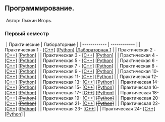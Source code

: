 ## Программирование.
​
Автор: Лыжин Игорь.
​
### Первый семестр
​
| Практические | Лабораторные |
| ------------ | ------------ |
| Практическая 1 - [[C++]](./Practice/01/C++/) [[Python]](./Practice/01/Python/) |[Лабораторная 1](./Lab/lab1) |
| Практическая 2 - [[C++]](./Practice/02/C++/) [[Python]](./Practice/02/Python/) |
| Практическая 3 - [[C++]](./Practice/03/C++/) [[Python]](./Practice/03/Python/) |
| Практическая 4 - [[C++]](./Practice/04/C++/) [[Python]](./Practice/04/Python/) |
| Практическая 5 - [[C++]](./Practice/05/C++/) [[Python]](./Practice/05/Python/) |
| Практическая 6 - [[C++]](./Practice/06/C++/) [[Python]](./Practice/06/Python/) |
| Практическая 7 - [[C++]](./Practice/07/C++/) [[Python]](./Practice/07/Python/) |
| Практическая 8 - [[C++]](./Practice/08/C++/) [[Python]](./Practice/08/Python/) |
| Практическая 9 - [[C++]](./Practice/09/C++/) [[Python]](./Practice/09/Python/) |
| Практическая 10- [[C++]](./Practice/10/C++/) [[Python]](./Practice/10/Python/) |
| Практическая 11- [[C++]](./Practice/11/C++/) [[Python]](./Practice/11/Python/) |
| Практическая 12- [[C++]](./Practice/12/C++/) [[Python]](./Practice/12/Python/) |
| Практическая 13- [[C++]](./Practice/13/C++/) [[Python]](./Practice/13/Python/) |
| Практическая 14- [[C++]](./Practice/14/C++/) [[Python]](./Practice/14/Python/) |
| Практическая 15- [[C++]](./Practice/15/C++/) [[Python]](./Practice/15/Python/) |
| Практическая 16- [[C++]](./Practice/16/C++/) [<s>[Python]</s>](./Practice/16/Python/) | 
| Практическая 17- [[C++]](./Practice/17/C++/) [<s>[Python]</s>](./Practice/17/Python/) |
| Практическая 18- [[C++]](./Practice/18/C++/) [<s>[Python]</s>](./Practice/18/Python/) |
| Практическая 19- [[C++]](./Practice/19/C++/) [<s>[Python]</s>](./Practice/19/Python/) |
| Практическая 20- [[C++]](./Practice/20/C++/) [<s>[Python]</s>](./Practice/20/Python/) |
| Практическая 21- [[C++]](./Practice/21/C++/) [<s>[Python]</s>](./Practice/21/Python/) |
| Практическая 22- [[C++]](./Practice/22/C++/) [<s>[Python]</s>](./Practice/22/Python/) |
| Практическая 23- [[C++]](./Practice/23/C++/) |
| Практическая 24- [[C++]](./Practice/24/C++/) [[Python]](./Practice/24/Python/) |
